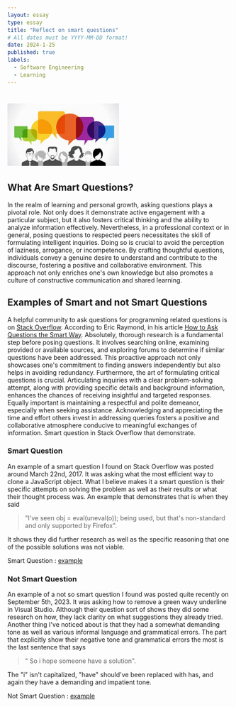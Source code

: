 ```yaml
---
layout: essay
type: essay
title: "Reflect on smart questions"
# All dates must be YYYY-MM-DD format!
date: 2024-1-25
published: true
labels:
  - Software Engineering
  - Learning
---
```



# <img width="50%" class="rounded float-start pe-4" src="../img/SmartQuestion.jpg">
## What Are Smart Questions? 
In the realm of learning and personal growth, asking questions plays a pivotal role.    Not only does it demonstrate active engagement with a particular subject, but it also fosters critical thinking and the ability to analyze information effectively.    Nevertheless, in a professional context or in general, posing questions to respected peers necessitates the skill of formulating intelligent inquiries.    Doing so is crucial to avoid the perception of laziness, arrogance, or incompetence.    By crafting thoughtful questions, individuals convey a genuine desire to understand and contribute to the discourse, fostering a positive and collaborative environment.    This approach not only enriches one's own knowledge but also promotes a culture of constructive communication and shared learning.

## Examples of Smart and not Smart Questions
A helpful community to ask questions for programming related questions is on <a href="https://stackoverflow.co/">Stack Overflow</a>. According to Eric Raymond, in his article <a href="http://www.catb.org/esr/faqs/smart-questions.html">How to Ask Questions the Smart Way</a>.  Absolutely, thorough research is a fundamental step before posing questions.   It involves searching online, examining provided or available sources, and exploring forums to determine if similar questions have been addressed.   This proactive approach not only showcases one's commitment to finding answers independently but also helps in avoiding redundancy.   Furthermore, the art of formulating critical questions is crucial.   Articulating inquiries with a clear problem-solving attempt, along with providing specific details and background information, enhances the chances of receiving insightful and targeted responses.   Equally important is maintaining a respectful and polite demeanor, especially when seeking assistance.   Acknowledging and appreciating the time and effort others invest in addressing queries fosters a positive and collaborative atmosphere conducive to meaningful exchanges of information. Smart question in Stack Overflow that demonstrate.

### Smart Question
An example of a smart question I found on Stack Overflow was posted around March 22nd, 2017. It was asking what the most efficient way to clone a JavaScript object. What I believe makes it a smart question is their specific attempts on solving the problem as well as their results or what their thought process was. An example that demonstrates that is when they said 
> "I've seen obj = eval(uneval(o)); being used, but that's non-standard and only supported by Firefox".
> 
It shows they did further research as well as the specific reasoning that one of the possible solutions was not viable.

Smart Question : <a href="https://stackoverflow.com/questions/122102/what-is-the-most-efficient-way-to-deep-clone-an-object-in-javascript">example</a>

### Not Smart Question
An example of a not so smart question I found was posted quite recently on September 5th, 2023. It was asking how to remove a green wavy underline in Visual Studio. Although their question sort of shows they did some research on how, they lack clarity on what suggestions they already tried. Another thing I've noticed about is that they had a somewhat demanding tone as well as various informal language and grammatical errors. The part that explicitly show their negative tone and grammatical errors the most is the last sentence that says 
> " So i hope someone have a solution". 
>
The "i" isn't capitalized, "have" should've been replaced with has, and again they have a demanding and impatient tone. 

Not Smart Question : <a href="https://stackoverflow.com/questions/77052960/visual-studio-2022-how-to-remove-wavy-underlines">example</a>



